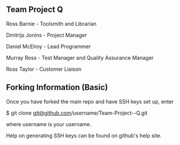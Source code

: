 Team Project Q
---------------------------

Ross Barnie - Toolsmith and Librarian

Dmitrijs Jonins - Project Manager

Daniel McElroy - Lead Programmer

Murray Ross - Test Manager and Quality Assurance Manager

Ross Taylor	- Customer Liaison

Forking Information (Basic)
----------------------------

Once you have forked the main repo and have SSH keys set up, enter

$ git clone git@github.com/username/Team-Project--Q.git

where username is your username.

Help on generating SSH keys can be found on github's help site.


